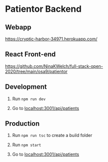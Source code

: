# Patientor Backend

## Webapp

https://cryptic-harbor-34971.herokuapp.com/

## React Front-end

https://github.com/NinaKWelch/full-stack-open-2020/tree/main/osa9/patientor

## Development

1. Run `npm run dev`

2. Go to [localhost:3001/api/patients](http://localhost:3001/api/patients)

## Production 

1. Run `npm run tsc` to create a build folder

2. Run `npm start` 

3. Go to [localhost:3001/api/patients](http://localhost:3001/api/patients)

